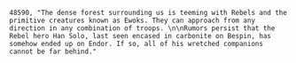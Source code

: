 ﻿```text
48590, "The dense forest surrounding us is teeming with Rebels and the primitive creatures known as Ewoks. They can approach from any direction in any combination of troops. \n\nRumors persist that the Rebel hero Han Solo, last seen encased in carbonite on Bespin, has somehow ended up on Endor. If so, all of his wretched companions cannot be far behind."
```